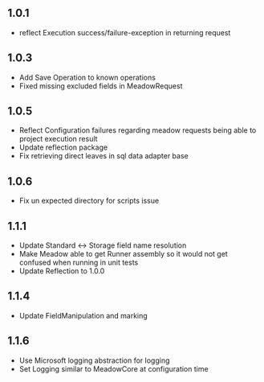 

1.0.1
-------

   * reflect Execution success/failure-exception in returning request
   
   
1.0.3
-------

   * Add Save Operation to known operations
   * Fixed missing excluded fields in MeadowRequest
     
1.0.5
------
   * Reflect Configuration failures regarding meadow requests being able to project execution result
   * Update reflection package
   * Fix retrieving direct leaves in sql data adapter base
   
   
1.0.6
-----
  * Fix un expected directory for scripts issue  
  
 1.1.1
 -------
  * Update Standard <-> Storage field name resolution
  * Make Meadow able to get Runner assembly so it would not get confused when running in unit tests
  * Update Reflection to 1.0.0
 
 1.1.4
 -------
  * Update FieldManipulation and marking
  
1.1.6
-----
 * Use Microsoft logging abstraction for logging
 * Set Logging similar to MeadowCore at configuration time
 